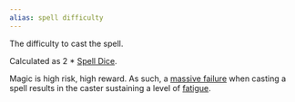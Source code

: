 ```yaml
---
alias: spell difficulty
---
```

   
The difficulty to cast the spell.    
   
Calculated as 2 * [Spell Dice](../../Magic/Components/Spell%20Dice.md).   
   
Magic is high risk, high reward. As such, a [massive failure](../../Rolling%20Dice/Massive%20Failure.md) when casting a spell results in the caster sustaining a level of [fatigue](../../Conditions/Fatigue.md).